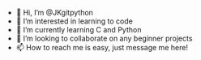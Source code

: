 - 👋 Hi, I’m @JKgitpython
- 👀 I’m interested in learning to code
- 🌱 I’m currently learning C and Python
- 💞️ I’m looking to collaborate on any beginner projects
- 📫 How to reach me is easy, just message me here!

<!---
JKgitpython/JKgitpython is a ✨ special ✨ repository because its `README.md` (this file) appears on your GitHub profile.
You can click the Preview link to take a look at your changes.
--->
